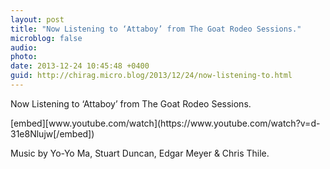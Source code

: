 ```yaml
---
layout: post
title: "Now Listening to ‘Attaboy’ from The Goat Rodeo Sessions."
microblog: false
audio: 
photo: 
date: 2013-12-24 10:45:48 +0400
guid: http://chirag.micro.blog/2013/12/24/now-listening-to.html
---
```

<p>Now Listening to ‘Attaboy’ from The Goat Rodeo Sessions.</p>
[embed][www.youtube.com/watch](https://www.youtube.com/watch?v=d-31e8Nlujw[/embed])
<p>Music by Yo-Yo Ma, Stuart Duncan, Edgar Meyer &amp; Chris Thile.</p>
